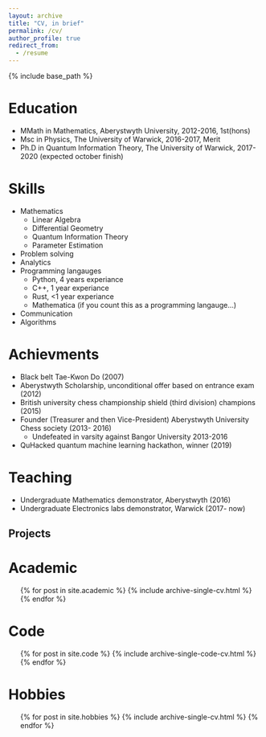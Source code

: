```yaml
---
layout: archive
title: "CV, in brief"
permalink: /cv/
author_profile: true
redirect_from:
  - /resume
---
```


{% include base_path %}

Education
======
* MMath in Mathematics, Aberystwyth University, 2012-2016, 1st(hons)
* Msc in Physics, The University of Warwick, 2016-2017, Merit
* Ph.D in Quantum Information Theory, The University of Warwick, 2017-2020 (expected october finish)

Skills
======
* Mathematics
  * Linear Algebra
  * Differential Geometry
  * Quantum Information Theory
  * Parameter Estimation
* Problem solving
* Analytics
* Programming langauges
  * Python, 4 years experiance
  * C++, 1 year experiance
  * Rust, <1 year experiance
  * Mathematica (if you count this as a programming langauge...)
* Communication
* Algorithms

Achievments
====
* Black belt Tae-Kwon Do (2007)
* Aberystwyth Scholarship, unconditional offer based on entrance exam (2012)
* British university chess championship shield (third division) champions (2015)
* Founder (Treasurer and then Vice-President) Aberystwyth University Chess society (2013- 2016)
  * Undefeated in varsity against Bangor University 2013-2016
* QuHacked quantum machine learning hackathon, winner (2019)


Teaching
===
* Undergraduate Mathematics demonstrator, Aberystwyth (2016)
* Undergraduate Electronics labs demonstrator, Warwick (2017- now)


Projects
----

Academic
======
  <ul>{% for post in site.academic %}
    {% include archive-single-cv.html %}
  {% endfor %}</ul>
  
Code
======
  <ul>{% for post in site.code %}
    {% include archive-single-code-cv.html %}
  {% endfor %}</ul>
  
Hobbies
======
  <ul>{% for post in site.hobbies %}
    {% include archive-single-cv.html %}
  {% endfor %}</ul>
  

